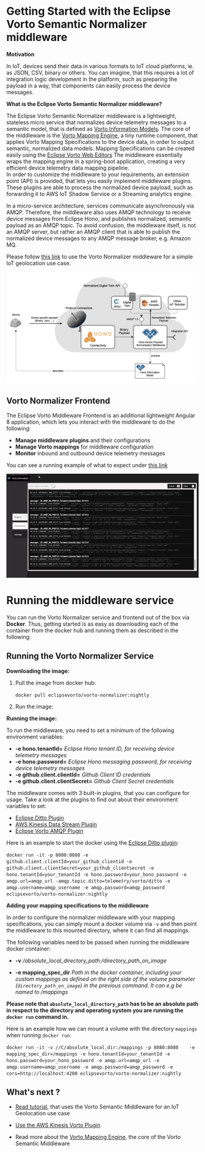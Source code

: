 # Getting Started with the Eclipse Vorto Semantic Normalizer middleware

**Motivation**

In IoT, devices send their data in various formats to IoT cloud platforms, ie. as JSON, CSV, binary or others. You can imagine, that this requires a lot of integration logic development in the platform, such as preparing the payload in a way, that components can easily process the device messages. 


**What is the Eclipse Vorto Semantic Normalizer middleware?**

The Eclipse Vorto Semantic Normalizer middleware is a lightweight, stateless micro service that normalizes device telemetry messages to a semantic model, that is defined as [Vorto Information Models](https://github.com/eclipse/vorto/blob/master/docs/vortolang-1.0.md). The core of the middleware is the [Vorto Mapping Engine](https://github.com/eclipse/vorto/blob/master/mapping-engine/Readme.md), a tiny runtime component, that applies Vorto Mapping Specifications to the device data, in order to output semantic, normalized data models. Mapping Specifications can be created easily using the [Eclipse Vorto Web Editors](https://vorto.eclipse.org)
The middleware essentially wraps the mapping engine in a spring-boot application, creating a very efficient device telemetry data mapping pipeline.  
In order to customize the middleware to your requirements, an extension point (API) is provided, that lets you easily implement middleware plugins. These plugins are able to process the normalized device payload, such as forwarding it to AWS IoT Shadow Service or a Streaming analytics engine. 

In a micro-service architecture, services communicate asynchronously via AMQP. Therefore, the middleware also uses AMQP technology to receive device messages from Eclipse Hono, and publishes normalized, semantic payload as an AMQP topic. To avoid confusion, the middleware itself, is not an AMQP server, but rather an AMQP client that is able to publish the normalized device messages to any AMQP message broker, e.g. Amazon MQ. 
  
Please follow [this link](https://github.com/eclipse/vorto/blob/development/docs/tutorials/create_mapping_pipeline.md) to use the Vorto Normalizer middleware for a simple IoT geolocation use case.

  

  

  

![](overview.png)

  

  

  

## Vorto Normalizer Frontend

The Eclipse Vorto Middleware Frontend is an additional lightweight Angular 8 application, which lets you interact with the middleware to do the following:

* **Manage middleware plugins** and their configurations
* **Manage Vorto mappings** for middleware configuration
* **Monitor** inbound and outbound device telemetry messages


You can see a running example of what to expect under [this link](http://vorto-middleware.eu-central-1.elasticbeanstalk.com/)

  

  

  

![](frontend.png)

  

  

  

# Running the middleware service

  

  

You can run the Vorto Normalizer service and frontend out of the box via **Docker**. Thus, getting started is as easy as downloading each of the container from the docker hub and running them as described in the following:


## **Running the Vorto Normalizer Service**

**Downloading the image:**

1. Pull the image from docker hub:

	 `docker pull eclipsevorto/vorto-normalizer:nightly`

2. Run the image:


**Running the image:**

To run the middleware, you need to set a minimum of the following environment variables:

*  **-e hono.tenantId=**  _Eclipse Hono tenant ID, for receiving device telemetry messages_
*  **-e hono.password=**  _Eclipse Hono messaging password, for receiving device telemetry messages_
*  **-e github.client.clientId=** _Github Client ID credentials_
*  **-e github.client.clientSecret=** _Github Client Secret credentials_

The middleware comes with 3 built-in plugins, that you can configure for usage. Take a look at the plugins to find out about their environment variables to set:

* [Eclipse Ditto Plugin](middleware-ext-ditto/Readme.md)
* [AWS Kinesis Data Stream Plugin](middleware-ext-kinesis/Readme.md) 
* [Eclipse Vorto AMQP Plugin](middleware-ext-amqp/Readme.md)


Here is an example to start the docker using the [Eclipse Ditto plugin](middleware-ext-ditto/Readme.md):

`docker run -it -p 8080:8080 -e github.client.clientId=your_github_clientid -e github.client.clientSecret=your_github_clientsecret -e hono.tenantId=your_tenantId -e hono.password=your_hono_password -e amqp.url=amqp_url -amqp.topic.ditto=telemetry/vorto/ditto -e amqp.username=amqp_username -e amqp.password=amqp_password eclipsevorto/vorto-normalizer:nightly`


**Adding your mapping specifications to the middleware**

In order to configure the normalizer middleware with your mapping specifications, you can simply mount a docker volume via `-v` and then point the middleware to this mounted directory, where it can find all mappings. 

The following variables need to be passed when running the middleware docker container:

* **-v** _/absolute_local_directory_path:/directory_path_on_image_

*  **-e mapping_spec_dir**  _Path in the docker container, including your custom mappings as defined on the right side of the volume parameter (`directory_path_on_image`) in the previous command. It can e.g be named to /mappings_


**Please note that `absolute_local_directory_path` has to be an absolute path in respect to the directory and operating system you are running the `docker run` command in.**

Here is an example how we can mount a volume with the directory ```mappings``` when running ```docker run```:

`docker run -it -v //C/absolute_local_dir:/mappings -p 8080:8080   
-e mapping_spec_dir=/mappings -e hono.tenantId=your_tenantId -e hono.password=your_hono_password -e amqp.url=amqp_url -e amqp.username=amqp_username -e amqp.password=amqp_password -e cors=http://localhost:4200 eclipsevorto/vorto-normalizer:nightly`


## What's next ?


*  [Read tutorial](https://github.com/eclipse/vorto/blob/development/docs/tutorials/create_mapping_pipeline.md), that uses the Vorto Semantic Middleware for an IoT Geolocation use case

* [Use the AWS Kinesis Vorto Plugin](https://github.com/eclipse/vorto/blob/master/docs/tutorials/integrate_aws_kinesis.md)

* Read more about the [Vorto Mapping Engine](https://github.com/eclipse/vorto/blob/development/mapping-engine/Readme.md), the core of the Vorto Semantic Middleware

